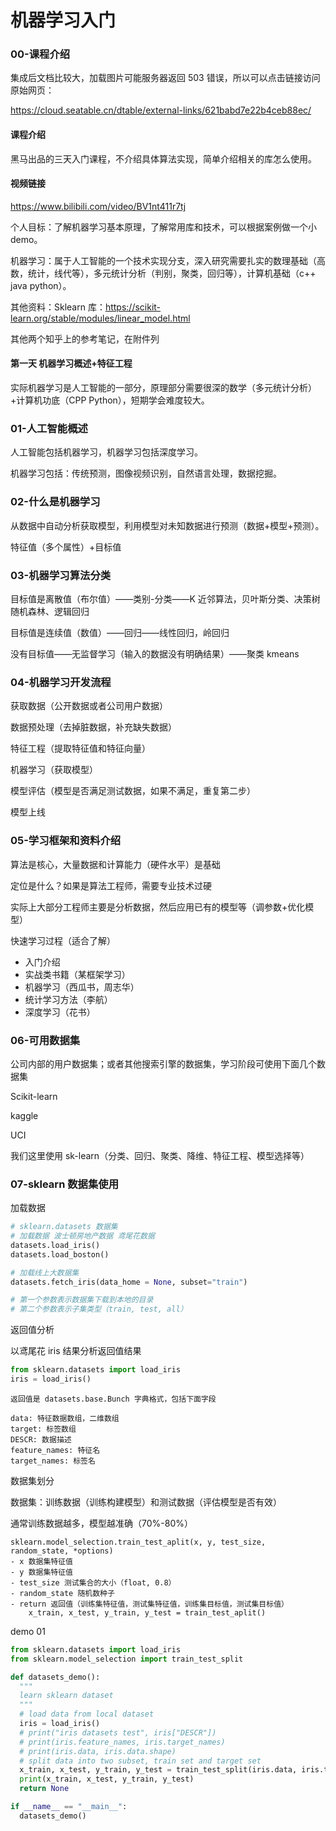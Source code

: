 
# 机器学习入门
### 00-课程介绍
集成后文档比较大，加载图片可能服务器返回 503 错误，所以可以点击链接访问原始网页：

<https://cloud.seatable.cn/dtable/external-links/621babd7e22b4ceb88ec/>

#### 课程介绍

黑马出品的三天入门课程，不介绍具体算法实现，简单介绍相关的库怎么使用。

#### 视频链接

<https://www.bilibili.com/video/BV1nt411r7tj>

个人目标：了解机器学习基本原理，了解常用库和技术，可以根据案例做一个小 demo。

机器学习：属于人工智能的一个技术实现分支，深入研究需要扎实的数理基础（高数，统计，线代等），多元统计分析（判别，聚类，回归等），计算机基础（c++ java python）。

其他资料：Sklearn 库：<https://scikit-learn.org/stable/modules/linear_model.html>

其他两个知乎上的参考笔记，在附件列

#### 第一天 机器学习概述+特征工程

实际机器学习是人工智能的一部分，原理部分需要很深的数学（多元统计分析）+计算机功底（CPP Python），短期学会难度较大。


### 01-人工智能概述
人工智能包括机器学习，机器学习包括深度学习。

机器学习包括：传统预测，图像视频识别，自然语言处理，数据挖掘。




### 02-什么是机器学习
从数据中自动分析获取模型，利用模型对未知数据进行预测（数据+模型+预测）。



特征值（多个属性）+目标值




### 03-机器学习算法分类
目标值是离散值（布尔值）——类别-分类——K 近邻算法，贝叶斯分类、决策树随机森林、逻辑回归



目标值是连续值（数值）——回归——线性回归，岭回归



没有目标值——无监督学习（输入的数据没有明确结果）——聚类 kmeans




### 04-机器学习开发流程
获取数据（公开数据或者公司用户数据）



数据预处理（去掉脏数据，补充缺失数据）



特征工程（提取特征值和特征向量）



机器学习（获取模型）



模型评估（模型是否满足测试数据，如果不满足，重复第二步）



模型上线




### 05-学习框架和资料介绍
算法是核心，大量数据和计算能力（硬件水平）是基础

定位是什么？如果是算法工程师，需要专业技术过硬

实际上大部分工程师主要是分析数据，然后应用已有的模型等（调参数+优化模型）

快速学习过程（适合了解）

* 入门介绍
* 实战类书籍（某框架学习）
* 机器学习（西瓜书，周志华）
* 统计学习方法（李航）
* 深度学习（花书）




### 06-可用数据集
公司内部的用户数据集；或者其他搜索引擎的数据集，学习阶段可使用下面几个数据集

Scikit-learn

kaggle

UCI

我们这里使用 sk-learn（分类、回归、聚类、降维、特征工程、模型选择等）




### 07-sklearn 数据集使用
加载数据

```python
# sklearn.datasets 数据集
# 加载数据 波士顿房地产数据 鸢尾花数据
datasets.load_iris()
datasets.load_boston()

# 加载线上大数据集
datasets.fetch_iris(data_home = None, subset="train")

# 第一个参数表示数据集下载到本地的目录
# 第二个参数表示子集类型（train, test, all）
```

返回值分析

以鸢尾花 iris 结果分析返回值结果

```python
from sklearn.datasets import load_iris
iris = load_iris()
```

```
返回值是 datasets.base.Bunch 字典格式，包括下面字段

data: 特征数据数组，二维数组
target: 标签数组
DESCR: 数据描述
feature_names: 特征名
target_names: 标签名
```

数据集划分

数据集：训练数据（训练构建模型）和测试数据（评估模型是否有效）

通常训练数据越多，模型越准确（70%-80%）

```
sklearn.model_selection.train_test_aplit(x, y, test_size, random_state, *options)
- x 数据集特征值
- y 数据集特征值
- test_size 测试集合的大小（float, 0.8）
- random_state 随机数种子
- return 返回值（训练集特征值，测试集特征值，训练集目标值，测试集目标值）
	x_train, x_test, y_train, y_test = train_test_aplit()
```

demo 01

```python
from sklearn.datasets import load_iris
from sklearn.model_selection import train_test_split

def datasets_demo():
  """
  learn sklearn dataset
  """
  # load data from local dataset
  iris = load_iris()
  # print("iris datasets test", iris["DESCR"])
  # print(iris.feature_names, iris.target_names)
  # print(iris.data, iris.data.shape)
  # split data into two subset, train set and target set
  x_train, x_test, y_train, y_test = train_test_split(iris.data, iris.target, test_size = 0.2, random_state = 20)
  print(x_train, x_test, y_train, y_test)
  return None

if __name__ == "__main__":
  datasets_demo()
```

​


